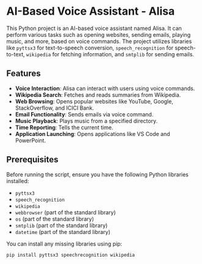 # AI-Based Voice Assistant - Alisa

This Python project is an AI-based voice assistant named Alisa. It can perform various tasks such as opening websites, sending emails, playing music, and more, based on voice commands. The project utilizes libraries like `pyttsx3` for text-to-speech conversion, `speech_recognition` for speech-to-text, `wikipedia` for fetching information, and `smtplib` for sending emails.

## Features

- **Voice Interaction**: Alisa can interact with users using voice commands.
- **Wikipedia Search**: Fetches and reads summaries from Wikipedia.
- **Web Browsing**: Opens popular websites like YouTube, Google, StackOverflow, and ICICI Bank.
- **Email Functionality**: Sends emails via voice command.
- **Music Playback**: Plays music from a specified directory.
- **Time Reporting**: Tells the current time.
- **Application Launching**: Opens applications like VS Code and PowerPoint.

## Prerequisites

Before running the script, ensure you have the following Python libraries installed:

- `pyttsx3`
- `speech_recognition`
- `wikipedia`
- `webbrowser` (part of the standard library)
- `os` (part of the standard library)
- `smtplib` (part of the standard library)
- `datetime` (part of the standard library)

You can install any missing libraries using pip:

```bash
pip install pyttsx3 speechrecognition wikipedia
